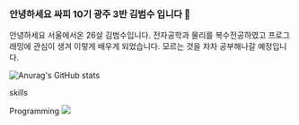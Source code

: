 ### 안녕하세요 싸피 10기 광주 3반 김범수 입니다 👋

안녕하세요 서울에서온 26살 김범수입니다. 전자공학과 물리를 복수전공하였고 프로그래밍에 관심이 생겨 이렇게 배우게 되었습니다. 모르는 것을 차차 공부해나갈 예정입니다.


<!--
**markrla/markrla** is a ✨ _special_ ✨ repository because its `README.md` (this file) appears on your GitHub profile.

Here are some ideas to get you started:

- 🔭 I’m currently working on ...
- 🌱 I’m currently learning ...
- 👯 I’m looking to collaborate on ...
- 🤔 I’m looking for help with ...
- 💬 Ask me about ...
- 📫 How to reach me: ...
- 😄 Pronouns: ...
- ⚡ Fun fact: ...
-->

![Anurag's GitHub stats](https://github-readme-stats.vercel.app/api?username=markrla&show_icons=true&theme=radical)


skills

 Programming <img src="https://img.shields.io/badge/python-3776AB?style=for-the-badge&logo=python&logoColor=white">

